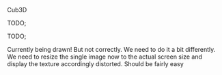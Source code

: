 Cub3D


TODO;


TODO;

Currently being drawn!
But not correctly. We need to do it a bit differently.
We need to resize the single image now to the actual screen size and display the texture accordingly distorted.
Should be fairly easy